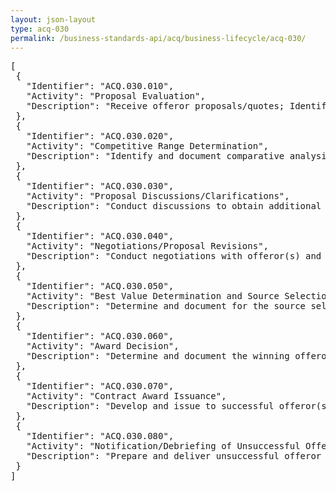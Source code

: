 ```yaml
---
layout: json-layout
type: acq-030
permalink: /business-standards-api/acq/business-lifecycle/acq-030/
---
```

<pre>
[
 {
   "Identifier": "ACQ.030.010",
   "Activity": "Proposal Evaluation",
   "Description": "Receive offeror proposals/quotes; Identify and document deficiencies, weaknesses, strengths, and risks; Evaluate rates; Includes conducting technical, cost, and past performance evaluations"
 },
 {
   "Identifier": "ACQ.030.020",
   "Activity": "Competitive Range Determination",
   "Description": "Identify and document comparative analysis of proposals that have a reasonable chance of being selected for award of a contract"
 },
 {
   "Identifier": "ACQ.030.030",
   "Activity": "Proposal Discussions/Clarifications",
   "Description": "Conduct discussions to obtain additional information or clarifications on information submitted by offeror(s)"
 },
 {
   "Identifier": "ACQ.030.040",
   "Activity": "Negotiations/Proposal Revisions",
   "Description": "Conduct negotiations with offeror(s) and accept proposal revisions, as necessary"
 },
 {
   "Identifier": "ACQ.030.050",
   "Activity": "Best Value Determination and Source Selection Authority Briefing",
   "Description": "Determine and document for the source selection authority's consideration the recommended outcome that, in the Government’s estimation, provides the greatest overall benefit in response to the government's requirements"
 },
 {
   "Identifier": "ACQ.030.060",
   "Activity": "Award Decision",
   "Description": "Determine and document the winning offeror(s) based on information provided and award criteria"
 },
 {
   "Identifier": "ACQ.030.070",
   "Activity": "Contract Award Issuance",
   "Description": "Develop and issue to successful offeror(s) contract award and associated documents; Verify availability of and obligate funds; Request/confirm set-up of payee record; Includes developing/issuing contracts, task orders, and purchase orders"
 },
 {
   "Identifier": "ACQ.030.080",
   "Activity": "Notification/Debriefing of Unsuccessful Offerors",
   "Description": "Prepare and deliver unsuccessful offeror letters; Conduct sessions with unsuccessful offerors identifying deficiencies in their proposals"
 }
]
</pre>